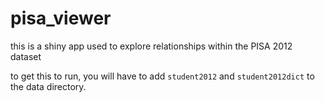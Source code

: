 # pisa_viewer

this is a shiny app used to explore relationships within the PISA 2012 dataset

to get this to run, you will have to add `student2012` and `student2012dict` to the data directory.
